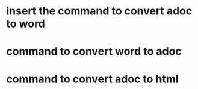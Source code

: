 # insert the command to convert adoc to word


# command to convert word to adoc


# command to convert adoc to html
